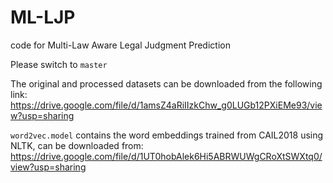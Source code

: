 # ML-LJP
code for Multi-Law Aware Legal Judgment Prediction

Please switch to `master`

The original and processed datasets can be downloaded from the following link: 
https://drive.google.com/file/d/1amsZ4aRiIIzkChw_g0LUGb12PXiEMe93/view?usp=sharing

`word2vec.model` contains the word embeddings trained from CAIL2018 using NLTK, can be downloaded from: 
https://drive.google.com/file/d/1UT0hobAlek6Hi5ABRWUWgCRoXtSWXtq0/view?usp=sharing
